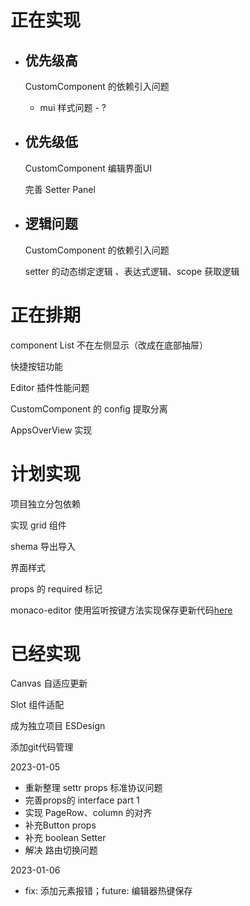 # 正在实现
 - ## 优先级高

    CustomComponent 的依赖引入问题
      - mui 样式问题 - ?

 - ## 优先级低
   
   CustomComponent 编辑界面UI

   完善 Setter Panel 
    

    
 - ## 逻辑问题

    
    CustomComponent 的依赖引入问题 

    setter 的动态绑定逻辑 、表达式逻辑、scope 获取逻辑


# 正在排期



component List 不在左侧显示（改成在底部抽屉） 

快捷按钮功能

Editor 插件性能问题

CustomComponent 的 config 提取分离

 AppsOverView 实现



# 计划实现

项目独立分包依赖 

实现 grid 组件 

shema 导出导入

界面样式

props 的 required 标记

monaco-editor 使用监听按键方法实现保存更新代码[here](https://microsoft.github.io/monaco-editor/playground.html#interacting-with-the-editor-listening-to-key-events)



# 已经实现


Canvas 自适应更新 

Slot 组件适配 

成为独立项目 ESDesign

添加git代码管理

 2023-01-05
 - 重新整理 settr props 标准协议问题
 - 完善props的 interface part 1
 - 实现 PageRow、column 的对齐 
 - 补充Button props
 - 补充 boolean Setter
 - 解决 路由切换问题   

 2023-01-06
 - fix:  添加元素报错；future: 编辑器热键保存

